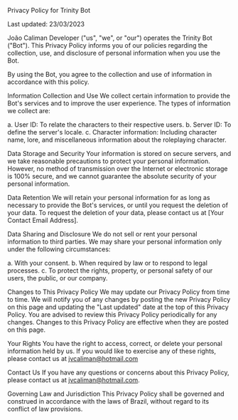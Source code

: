 Privacy Policy for Trinity Bot

Last updated: 23/03/2023

João Caliman Developer ("us", "we", or "our") operates the Trinity Bot ("Bot"). This Privacy Policy informs you of our policies regarding the collection, use, and disclosure of personal information when you use the Bot.

By using the Bot, you agree to the collection and use of information in accordance with this policy.

Information Collection and Use
We collect certain information to provide the Bot's services and to improve the user experience. The types of information we collect are:

a. User ID: To relate the characters to their respective users.
b. Server ID: To define the server's locale.
c. Character information: Including character name, lore, and miscellaneous information about the roleplaying character.

Data Storage and Security
Your information is stored on secure servers, and we take reasonable precautions to protect your personal information. However, no method of transmission over the Internet or electronic storage is 100% secure, and we cannot guarantee the absolute security of your personal information.

Data Retention
We will retain your personal information for as long as necessary to provide the Bot's services, or until you request the deletion of your data. To request the deletion of your data, please contact us at [Your Contact Email Address].

Data Sharing and Disclosure
We do not sell or rent your personal information to third parties. We may share your personal information only under the following circumstances:

a. With your consent.
b. When required by law or to respond to legal processes.
c. To protect the rights, property, or personal safety of our users, the public, or our company.

Changes to This Privacy Policy
We may update our Privacy Policy from time to time. We will notify you of any changes by posting the new Privacy Policy on this page and updating the "Last updated" date at the top of this Privacy Policy. You are advised to review this Privacy Policy periodically for any changes. Changes to this Privacy Policy are effective when they are posted on this page.

Your Rights
You have the right to access, correct, or delete your personal information held by us. If you would like to exercise any of these rights, please contact us at jvcaliman@hotmail.com

Contact Us
If you have any questions or concerns about this Privacy Policy, please contact us at jvcaliman@hotmail.com.

Governing Law and Jurisdiction
This Privacy Policy shall be governed and construed in accordance with the laws of Brazil, without regard to its conflict of law provisions.
